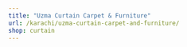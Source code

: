 ```yaml
---
title: "Uzma Curtain Carpet & Furniture"
url: /karachi/uzma-curtain-carpet-and-furniture/
shop: curtain
---
```

